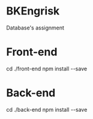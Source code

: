 # BKEngrisk
Database's assignment

# Front-end
cd ./front-end
npm install --save

# Back-end
cd ./back-end
npm install --save